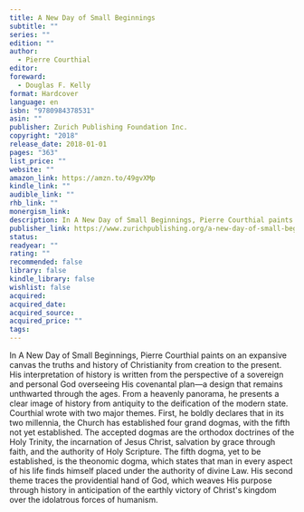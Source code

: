```yaml
---
title: A New Day of Small Beginnings
subtitle: ""
series: ""
edition: ""
author:
  - Pierre Courthial
editor: 
foreward:
  - Douglas F. Kelly
format: Hardcover
language: en
isbn: "9780984378531"
asin: ""
publisher: Zurich Publishing Foundation Inc.
copyright: "2018"
release_date: 2018-01-01
pages: "363"
list_price: ""
website: ""
amazon_link: https://amzn.to/49gvXMp
kindle_link: ""
audible_link: ""
rhb_link: ""
monergism_link: 
description: In A New Day of Small Beginnings, Pierre Courthial paints on an expansive canvas the truths and history of Christianity from creation to the present.
publisher_link: https://www.zurichpublishing.org/a-new-day-of-small-beginnings
status: 
readyear: ""
rating: ""
recommended: false
library: false
kindle_library: false
wishlist: false
acquired: 
acquired_date: 
acquired_source: 
acquired_price: ""
tags:
---
```

In A New Day of Small Beginnings, Pierre Courthial paints on an expansive canvas the truths and history of Christianity from creation to the present. His interpretation of history is written from the perspective of a sovereign and personal God overseeing His covenantal plan—a design that remains unthwarted through the ages. From a heavenly panorama, he presents a clear image of history from antiquity to the deification of the modern state. Courthial wrote with two major themes. First, he boldly declares that in its two millennia, the Church has established four grand dogmas, with the fifth not yet established. The accepted dogmas are the orthodox doctrines of the Holy Trinity, the incarnation of Jesus Christ, salvation by grace through faith, and the authority of Holy Scripture. The fifth dogma, yet to be established, is the theonomic dogma, which states that man in every aspect of his life finds himself placed under the authority of divine Law. His second theme traces the providential hand of God, which weaves His purpose through history in anticipation of the earthly victory of Christ's kingdom over the idolatrous forces of humanism.